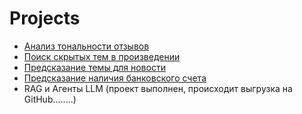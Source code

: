 # Projects


- [Анализ тональности отзывов](https://github.com/NaumovGerman/Projects/tree/main/sentiment_analysis)
- [Поиск скрытых тем в произведении](https://github.com/NaumovGerman/Projects/tree/main/topic_modeling)
- [Предсказание темы для новости](https://github.com/NaumovGerman/Projects/tree/main/text_classification)
- [Предсказание наличия банковского счета](https://github.com/NaumovGerman/Projects/tree/main/bank_accounts)
- RAG и Агенты LLM (проект выполнен, происходит выгрузка на GitHub........)
